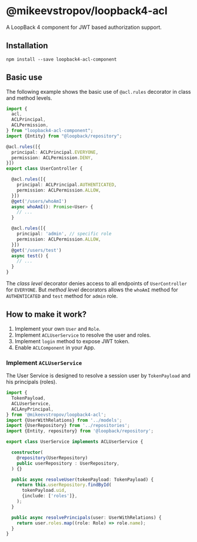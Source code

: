 # @mikeevstropov/loopback4-acl

A LoopBack 4 component for JWT based authorization support.

## Installation

```shell
npm install --save loopback4-acl-component
```

## Basic use

The following example shows the basic use of `@acl.rules` decorator in class and method levels.

```ts
import {
  acl,
  ACLPrincipal,
  ACLPermission,
} from "loopback4-acl-component";
import {Entity} from "@loopback/repository";

@acl.rules([{
  principal: ACLPrincipal.EVERYONE,
  permission: ACLPermission.DENY,
}])
export class UserController {

  @acl.rules([{
    principal: ACLPrincipal.AUTHENTICATED,
    permission: ACLPermission.ALLOW,
  }])
  @get('/users/whoAmI')
  async whoAmI(): Promise<User> {
    // ...
  }

  @acl.rules([{
    principal: 'admin', // specific role
    permission: ACLPermission.ALLOW,
  }])
  @get('/users/test')
  async test() {
    // ...
  }
}
```

The *class level* decorator denies access to all endpoints of
`UserController` for `EVERYONE`. But *method level* decorators allows the `whoAmI` method
for `AUTHENTICATED` and `test` method for
`admin` role.

## How to make it work?

1. Implement your own `User` and `Role`.
2. Implement `ACLUserService` to resolve the user and roles.
3. Implement `login` method to expose JWT token.
4. Enable `ACLComponent` in your App.

### Implement `ACLUserService`

The User Service is designed to resolve a session user by `TokenPayload` and his
principals (roles).

```ts
import {
  TokenPayload,
  ACLUserService,
  ACLAnyPrincipal,
} from '@mikeevstropov/loopback4-acl';
import {UserWithRelations} from '../models';
import {UserRepository} from '../repositories';
import {Entity, repository} from '@loopback/repository';

export class UserService implements ACLUserService {

  constructor(
    @repository(UserRepository)
    public userRepository : UserRepository,
  ) {}

  public async resolveUser(tokenPayload: TokenPayload) {
    return this.userRepository.findById(
      tokenPayload.uid,
      {include: ['roles']},
    );
  }

  public async resolvePrincipals(user: UserWithRelations) {
    return user.roles.map((role: Role) => role.name);
  }
}
```
